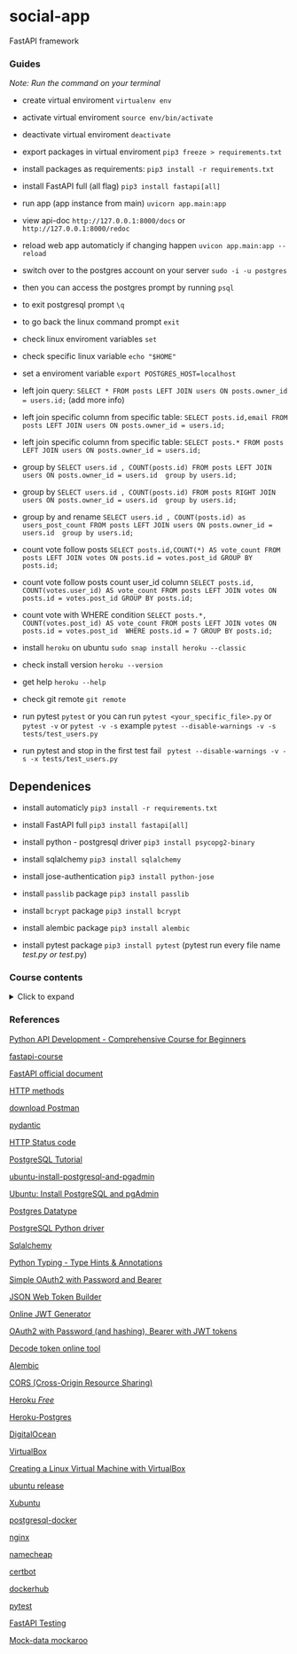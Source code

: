 # social-app
FastAPI framework

### Guides

*Note: Run the command on your terminal*

- create virtual enviroment `virtualenv env`
- activate virtual enviroment `source env/bin/activate`
- deactivate virtual enviroment `deactivate`
- export packages in virtual enviroment `pip3 freeze > requirements.txt`
- install packages as requirements: `pip3 install -r requirements.txt`
- install FastAPI full (all flag) `pip3 install fastapi[all]`
- run app (app instance from main) `uvicorn app.main:app`
- view api-doc `http://127.0.0.1:8000/docs` or `http://127.0.0.1:8000/redoc`
- reload web app automaticly if changing happen `uvicon app.main:app --reload`
- switch over to the postgres account on your server `sudo -i -u postgres`
- then you can access the postgres prompt by running `psql`
- to exit postgresql prompt `\q`
- to go back the linux command prompt `exit`
- check linux enviroment variables `set`
- check specific linux variable `echo "$HOME"`
- set a enviroment variable `export POSTGRES_HOST=localhost`
- left join query: `SELECT * FROM posts LEFT JOIN users ON posts.owner_id = users.id;` (add more info)
- left join specific column from specific table: `SELECT posts.id,email FROM posts LEFT JOIN users ON posts.owner_id = users.id;`

- left join specific column from specific table: `SELECT posts.* FROM posts LEFT JOIN users ON posts.owner_id = users.id;`

- group by `SELECT users.id , COUNT(posts.id) FROM posts LEFT JOIN users ON posts.owner_id = users.id  group by users.id;`

- group by `SELECT users.id , COUNT(posts.id) FROM posts RIGHT JOIN users ON posts.owner_id = users.id  group by users.id;`

- group by and rename `SELECT users.id , COUNT(posts.id) as users_post_count FROM posts LEFT JOIN users ON
posts.owner_id = users.id  group by users.id;`

- count vote follow posts `SELECT posts.id,COUNT(*) AS vote_count FROM posts LEFT JOIN votes ON
posts.id = votes.post_id GROUP BY posts.id;`

- count vote follow posts count user_id column `SELECT posts.id, COUNT(votes.user_id) AS vote_count FROM posts LEFT JOIN votes ON posts.id = votes.post_id GROUP BY posts.id;`

- count vote with WHERE condition `SELECT posts.*, COUNT(votes.post_id) AS vote_count FROM posts LEFT JOIN votes ON posts.id = votes.post_id  WHERE posts.id = 7 GROUP BY posts.id;`

- install `heroku` on ubuntu `sudo snap install heroku --classic`
- check install version `heroku --version`
- get help `heroku --help`
- check git remote `git remote`
- run pytest `pytest` or you can run `pytest <your_specific_file>.py` or `pytest -v` or `pytest -v -s` example `pytest --disable-warnings -v -s tests/test_users.py`
- run pytest and stop in the first test fail ` pytest --disable-warnings -v -s -x tests/test_users.py`

## Dependenices

- install automaticly `pip3 install -r requirements.txt`

- install FastAPI full `pip3 install fastapi[all]`

- install python - postgresql driver `pip3 install psycopg2-binary`

- install sqlalchemy `pip3 install sqlalchemy`

- install jose-authentication `pip3 install python-jose`

- install `passlib` package `pip3 install passlib`

- install `bcrypt` package `pip3 install bcrypt`

- install alembic package `pip3 install alembic`

- install pytest package `pip3 install pytest` (pytest run every file name *_test.py or test_*.py) 

### Course contents

<details><summary>Click to expand</summary>
<p>

**Section 1: Intro**

- [Intro](https://github.com/iteam1/social-app/tree/v1)

- [Project Overview](https://github.com/iteam1/social-app/tree/v1)

- [Mac Python Installation](https://github.com/iteam1/social-app/tree/v1)

**Section 2: Setup & installation**

- [Mac VS Code install and setup](https://github.com/iteam1/social-app/tree/v1)

- [Windows Python Installation](https://github.com/iteam1/social-app/tree/v1)

- [Windows VS Code install and setup](https://github.com/iteam1/social-app/tree/v1)

- [Python virtual Env Basics](https://github.com/iteam1/social-app/tree/v1)

- [Virtual Env on windows](https://github.com/iteam1/social-app/tree/v1)

- [Virtual Env on Mac](https://github.com/iteam1/social-app/tree/v1)

**Section 3: FastAPI**

- [Install dependencies w/ pip](https://github.com/iteam1/social-app/tree/v1)

- [Starting FastAPI](https://github.com/iteam1/social-app/tree/v1)

- [Path Operations](https://github.com/iteam1/social-app/tree/v2)

- [Intro Postman](https://github.com/iteam1/social-app/tree/v2)

- [HTTP Requests](https://github.com/iteam1/social-app/tree/v2)

- [Schema Validation with Pydantic](https://github.com/iteam1/social-app/tree/v3)

- [CRUD Operations](https://github.com/iteam1/social-app/tree/v4)

- [Storing in Array](https://github.com/iteam1/social-app/tree/v4)

- [Creating](https://github.com/iteam1/social-app/tree/v4)

- [Postman Collections & saving requests](https://github.com/iteam1/social-app/tree/v4)

- [Retrieve One](https://github.com/iteam1/social-app/tree/v4)

- [Path order Matters](https://github.com/iteam1/social-app/tree/v4)

- [Changing response Status Codes](https://github.com/iteam1/social-app/tree/v5)

- [Deleting](https://github.com/iteam1/social-app/tree/v5)

- [Updating](https://github.com/iteam1/social-app/tree/v5)

- [Automatic Documentation](https://github.com/iteam1/social-app/tree/v5)

- [Python packages](https://github.com/iteam1/social-app/tree/v6)

**Section 4: Databases**

- [Database Intro](https://github.com/iteam1/social-app/tree/v6)

- [Postgres Windows Install](https://github.com/iteam1/social-app/tree/v6)

- [Postgres Mac Install](https://github.com/iteam1/social-app/tree/v6)

- [Database Schema & Tables](https://github.com/iteam1/social-app/tree/v6)

- [Managing Postgres with PgAdmin GUI](https://github.com/iteam1/social-app/tree/v6)

- [Your first SQL Query](https://github.com/iteam1/social-app/tree/v6)

- [Filter results with "where"](https://github.com/iteam1/social-app/tree/v6)

- [SQL Operators](https://github.com/iteam1/social-app/tree/v6)

- [IN](https://github.com/iteam1/social-app/tree/v6)

- [Pattern matching with LIKE](https://github.com/iteam1/social-app/tree/v6)

- [Ordering Results](https://github.com/iteam1/social-app/tree/v6)

- [LIMIT & OFFSET](https://github.com/iteam1/social-app/tree/v6)

- [Modifying Data](https://github.com/iteam1/social-app/tree/v6)

**Section 5: Python + Raw SQL**

- [Setup App Database](https://github.com/iteam1/social-app/tree/v7)

- [Connecting to database w/ Python](https://github.com/iteam1/social-app/tree/v7)

- [Database CRUD](https://github.com/iteam1/social-app/tree/v7)

**Section 6: ORMs**

- [ORM intro](https://github.com/iteam1/social-app/tree/v8)

- [SQLALCHEMY setup](https://github.com/iteam1/social-app/tree/v8)

- [Adding CreatedAt Column](https://github.com/iteam1/social-app/tree/v8)

- [Get All](https://github.com/iteam1/social-app/tree/v8)

- [Create](https://github.com/iteam1/social-app/tree/v8)

- [Get by ID](https://github.com/iteam1/social-app/tree/v8)

- [Delete](https://github.com/iteam1/social-app/tree/v8)

- [Update](https://github.com/iteam1/social-app/tree/v8)

**Section 7: Pydantic Models**

- [Pydantic vs ORM Models](https://github.com/iteam1/social-app/tree/v9)

- [Pydantic Models Deep Dive](https://github.com/iteam1/social-app/tree/v9)

- [Response Model](https://github.com/iteam1/social-app/tree/v9)

**Section 8: Authentication & Users**

- [Creating Users Table](https://github.com/iteam1/social-app/tree/v9)

- [User Registration Path Operation](https://github.com/iteam1/social-app/tree/v9)

- [Hashing Passwords](https://github.com/iteam1/social-app/tree/v9)

- [Refractor Hashing Logic](https://github.com/iteam1/social-app/tree/v9)

- [Get User by ID](https://github.com/iteam1/social-app/tree/v9)

- [FastAPI Routers](https://github.com/iteam1/social-app/tree/v10)

- [Router Prefix](https://github.com/iteam1/social-app/tree/v11)

- [Router Tags](https://github.com/iteam1/social-app/tree/v11)

- [JWT Token Basics](https://github.com/iteam1/social-app/tree/v12)

- [Login Process](https://github.com/iteam1/social-app/tree/v12)

- [Creating Token](https://github.com/iteam1/social-app/tree/v12)

- [OAuth2 PasswordRequestForm](https://github.com/iteam1/social-app/tree/v13)

- [Verify user is Logged In](https://github.com/iteam1/social-app/tree/v13)

- [Fixing Bugs](https://github.com/iteam1/social-app/tree/v13)

- [Protecting Routes](https://github.com/iteam1/social-app/tree/v13)

- [Test Expired Token](https://github.com/iteam1/social-app/tree/v13)

- [Fetching User in Protected Routes](https://github.com/iteam1/social-app/tree/v13)

- [Postman advanced Features](https://github.com/iteam1/social-app/tree/v13)

**Section 9: Relationships**

- [SQL Relationship Basics](https://github.com/iteam1/social-app/tree/v14)

- [Postgres Foreign Keys](https://github.com/iteam1/social-app/tree/v14)

- [SQLAlchemy Foreign Keys](https://github.com/iteam1/social-app/tree/v14)

- [Update Schema to include User](https://github.com/iteam1/social-app/tree/v14)

- [Assigning Owner id when creating new](https://github.com/iteam1/social-app/tree/v14)

- [Delete and Update only your own](https://github.com/iteam1/social-app/tree/v14)

- [Only Retrieving Logged in User's](https://github.com/iteam1/social-app/tree/v14)

- [Sqlalchemy Relationships](https://github.com/iteam1/social-app/tree/v14)

- [Query Parameters](https://github.com/iteam1/social-app/tree/v14)

- [Cleanup our main.py file](https://github.com/iteam1/social-app/tree/v14)

- [Env Variables](https://github.com/iteam1/social-app/tree/v15)

**Section 10: Vote/Like System**

- [Vote/Like Theory](https://github.com/iteam1/social-app/tree/v15)

- [Votes Table](https://github.com/iteam1/social-app/tree/v15)

- [Votes Sqlalchemy](https://github.com/iteam1/social-app/tree/v15)

- [Votes Route](https://github.com/iteam1/social-app/tree/v15)

- [SQL Joins](https://github.com/iteam1/social-app/tree/v15)

- [Joins in SqlAlchemy](https://github.com/iteam1/social-app/tree/v15)

- [Get One with Joins](https://github.com/iteam1/social-app/tree/v15)

**Section 11: Database Migration w/ Alembic**

- [What is a database migration tool](https://github.com/iteam1/social-app/tree/v16)

- [Alembic Setup](https://github.com/iteam1/social-app/tree/v16)

- [Disable SqlAlchemy create Engine](https://github.com/iteam1/social-app/tree/v16)

**Section 12: Pre Deployment Checklist**

- [What is CORS?](https://github.com/iteam1/social-app/tree/v17)

- [Git PreReqs](https://github.com/iteam1/social-app/tree/v17)

- [Git Install](https://github.com/iteam1/social-app/tree/v17)

- [Github](https://github.com/iteam1/social-app/tree/v17)

**Section 13: Deployment Heroku**

- [Heroku intro](https://github.com/iteam1/social-app/tree/v18)

- [Create Heroku App](https://github.com/iteam1/social-app/tree/v18)

- [Heroku procfile](https://github.com/iteam1/social-app/tree/v18)

- [Adding a Postgres database](https://github.com/iteam1/social-app/tree/v18)

- [Env Variables in Heroku](https://github.com/iteam1/social-app/tree/v18)

- [Alembic migrations on Heroku Postgres instance](https://github.com/iteam1/social-app/tree/v18)

- [Pushing changed to production](https://github.com/iteam1/social-app/tree/v18)

**Section 14: Deployment Ubuntu**

- [Create an Ubuntu VM](https://github.com/iteam1/social-app/tree/v19)

- [Update packages](https://github.com/iteam1/social-app/tree/v19)

- [Install Python](https://github.com/iteam1/social-app/tree/v19)

- [Install Postgres & setup password](https://github.com/iteam1/social-app/tree/v19)

- [Postgres Config](https://github.com/iteam1/social-app/tree/v19)

- [Create new user and setup python evironment](https://github.com/iteam1/social-app/tree/v19)

- [Env Variables](https://github.com/iteam1/social-app/tree/v19)

- [Alembic migrations on production database](https://github.com/iteam1/social-app/tree/v19)

- [Gunicorn](https://github.com/iteam1/social-app/tree/v19)

- [Creating a Systemd service](https://github.com/iteam1/social-app/tree/v19)

- [NGINX](https://github.com/iteam1/social-app/tree/v19)

- [Setting up Domain name](https://github.com/iteam1/social-app/tree/v19)

- [SSL/HTTPS](https://github.com/iteam1/social-app/tree/v19)

- [NGINX enable](https://github.com/iteam1/social-app/tree/v19)

- [Firewall](https://github.com/iteam1/social-app/tree/v19)

- [Pushing code changes to Production](https://github.com/iteam1/social-app/tree/v19)

**Section 15: Docker**

- [Dockerfile](https://github.com/iteam1/social-app/tree/v20)

- [Docker Compose](https://github.com/iteam1/social-app/tree/v20)

- [Postgres Container](https://github.com/iteam1/social-app/tree/v20)

- [Bind Mounts](https://github.com/iteam1/social-app/tree/v20)

- [Dockerhub](https://github.com/iteam1/social-app/tree/v20)

- [Production vs Development](https://github.com/iteam1/social-app/tree/v20)

**Section 16: Testing**

- [Testing Intro](https://github.com/iteam1/social-app/tree/v21)

- [Writing your first test](https://github.com/iteam1/social-app/tree/v21)

- [The -s & -v flags](https://github.com/iteam1/social-app/tree/v21)

- [Testing more functions](https://github.com/iteam1/social-app/tree/v21)

- [Parametrize](https://github.com/iteam1/social-app/tree/v21)

- [Testing Classes](https://github.com/iteam1/social-app/tree/v21)

- [Fixtures](https://github.com/iteam1/social-app/tree/v21)

- [Combining Fixtures + Parametrize](https://github.com/iteam1/social-app/tree/v21)

- [Testing Exceptions](https://github.com/iteam1/social-app/tree/v21)

- [FastAPI TestClient](https://github.com/iteam1/social-app/tree/v21)

- [Pytest flags](https://github.com/iteam1/social-app/tree/v21)

- [Test create user](https://github.com/iteam1/social-app/tree/v21)

- [Setup testing database](https://github.com/iteam1/social-app/tree/v21)

- [Create & destroy database after each test](https://github.com/iteam1/social-app/tree/v21)

- [More Fixtures to handle database interaction](https://github.com/iteam1/social-app/tree/v22)

- [Trailing slashes in path](https://github.com/iteam1/social-app/tree/v22)

- [Fixture scope](https://github.com/iteam1/social-app/tree/v22)

- [Test user fixture](https://github.com/iteam1/social-app/tree/v22)

- [Test/validate token](https://github.com/iteam1/social-app/tree/v22)

- [Conftest.py](https://github.com/iteam1/social-app/tree/v22)

- [Testing](https://github.com/iteam1/social-app/tree/v22)

**Section 17: CI/CD pipeline**

- CI/CD intro

- Github Actions

- Creating Jobs

- setup python/dependencies/pytest

- Env variables

- Github Secrets

- Testing database

- Building Docker images

- Deploy to heroku

- Failing tests in pipeline

- Deploy to Ubuntu

</p>
</details>

### References

[Python API Development - Comprehensive Course for Beginners](https://www.youtube.com/watch?v=0sOvCWFmrtA)

[fastapi-course](https://github.com/Sanjeev-Thiyagarajan/fastapi-course)

[FastAPI official document](https://fastapi.tiangolo.com/tutorial/)

[HTTP methods](https://developer.mozilla.org/en-US/docs/Web/HTTP/Methods)

[download Postman](https://www.postman.com/downloads/)

[pydantic](https://pydantic-docs.helpmanual.io/)

[HTTP Status code](https://developer.mozilla.org/en-US/docs/Web/HTTP/Status)

[PostgreSQL Tutorial](https://www.postgresqltutorial.com/)

[ubuntu-install-postgresql-and-pgadmin](https://codingpub.dev/ubuntu-install-postgresql-and-pgadmin/)

[Ubuntu: Install PostgreSQL and pgAdmin](https://www.pgadmin.org/download/pgadmin-4-apt/)

[Postgres Datatype](https://www.postgresql.org/docs/current/datatype.html)

[PostgreSQL Python driver](https://www.psycopg.org/docs/)

[Sqlalchemy](https://www.sqlalchemy.org/)

[Python Typing - Type Hints & Annotations](https://www.youtube.com/watch?v=QORvB-_mbZ0)

[Simple OAuth2 with Password and Bearer](https://fastapi.tiangolo.com/tutorial/security/simple-oauth2/)

[JSON Web Token Builder](http://jwtbuilder.jamiekurtz.com/)

[Online JWT Generator](https://www.javainuse.com/jwtgenerator)

[OAuth2 with Password (and hashing), Bearer with JWT tokens](https://fastapi.tiangolo.com/tutorial/security/oauth2-jwt/)

[Decode token online tool](http://calebb.net/)

[Alembic](https://alembic.sqlalchemy.org/en/latest/)

[CORS (Cross-Origin Resource Sharing)](https://fastapi.tiangolo.com/tutorial/cors/)

[Heroku *Free*](https://www.heroku.com/)

[Heroku-Postgres](https://devcenter.heroku.com/articles/heroku-postgresql)

[DigitalOcean](https://www.digitalocean.com/)

[VirtualBox](https://phoenixnap.com/kb/install-virtualbox-on-ubuntu)

[Creating a Linux Virtual Machine with VirtualBox](https://www.youtube.com/watch?v=Fy0MuysJU5Q)

[ubuntu release](https://releases.ubuntu.com/)

[Xubuntu](https://xubuntu.org/)

[postgresql-docker](https://www.sqlshack.com/getting-started-with-postgresql-on-docker/)

[nginx](https://www.nginx.com/)

[namecheap](https://www.namecheap.com/)

[certbot](https://certbot.eff.org/)

[dockerhub](https://hub.docker.com/)

[pytest](https://docs.pytest.org/en/7.2.x/)

[FastAPI Testing](https://fastapi.tiangolo.com/tutorial/testing/)

[Mock-data mockaroo](https://www.mockaroo.com/)